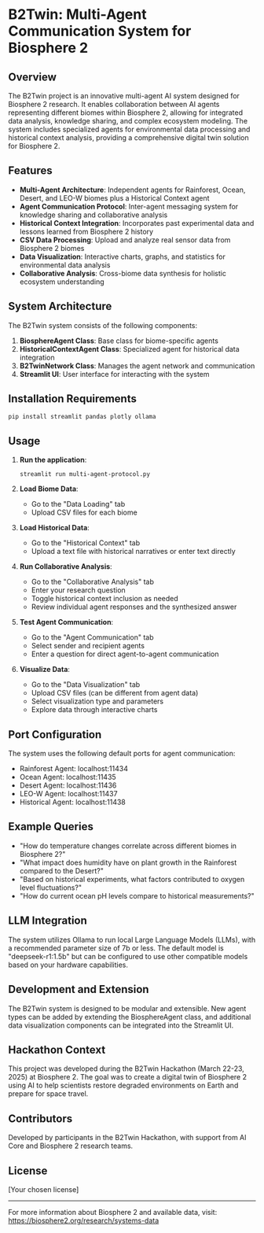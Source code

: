 # B2Twin: Multi-Agent Communication System for Biosphere 2

## Overview

The B2Twin project is an innovative multi-agent AI system designed for Biosphere 2 research. It enables collaboration between AI agents representing different biomes within Biosphere 2, allowing for integrated data analysis, knowledge sharing, and complex ecosystem modeling. The system includes specialized agents for environmental data processing and historical context analysis, providing a comprehensive digital twin solution for Biosphere 2.

## Features

- **Multi-Agent Architecture**: Independent agents for Rainforest, Ocean, Desert, and LEO-W biomes plus a Historical Context agent
- **Agent Communication Protocol**: Inter-agent messaging system for knowledge sharing and collaborative analysis
- **Historical Context Integration**: Incorporates past experimental data and lessons learned from Biosphere 2 history
- **CSV Data Processing**: Upload and analyze real sensor data from Biosphere 2 biomes
- **Data Visualization**: Interactive charts, graphs, and statistics for environmental data analysis
- **Collaborative Analysis**: Cross-biome data synthesis for holistic ecosystem understanding

## System Architecture

The B2Twin system consists of the following components:

1. **BiosphereAgent Class**: Base class for biome-specific agents
2. **HistoricalContextAgent Class**: Specialized agent for historical data integration
3. **B2TwinNetwork Class**: Manages the agent network and communication
4. **Streamlit UI**: User interface for interacting with the system

## Installation Requirements

```
pip install streamlit pandas plotly ollama
```

## Usage

1. **Run the application**:
   ```
   streamlit run multi-agent-protocol.py
   ```

2. **Load Biome Data**:
   - Go to the "Data Loading" tab
   - Upload CSV files for each biome

3. **Load Historical Data**:
   - Go to the "Historical Context" tab
   - Upload a text file with historical narratives or enter text directly

4. **Run Collaborative Analysis**:
   - Go to the "Collaborative Analysis" tab
   - Enter your research question
   - Toggle historical context inclusion as needed
   - Review individual agent responses and the synthesized answer

5. **Test Agent Communication**:
   - Go to the "Agent Communication" tab
   - Select sender and recipient agents
   - Enter a question for direct agent-to-agent communication

6. **Visualize Data**:
   - Go to the "Data Visualization" tab
   - Upload CSV files (can be different from agent data)
   - Select visualization type and parameters
   - Explore data through interactive charts

## Port Configuration

The system uses the following default ports for agent communication:
- Rainforest Agent: localhost:11434
- Ocean Agent: localhost:11435
- Desert Agent: localhost:11436
- LEO-W Agent: localhost:11437
- Historical Agent: localhost:11438

## Example Queries

- "How do temperature changes correlate across different biomes in Biosphere 2?"
- "What impact does humidity have on plant growth in the Rainforest compared to the Desert?"
- "Based on historical experiments, what factors contributed to oxygen level fluctuations?"
- "How do current ocean pH levels compare to historical measurements?"

## LLM Integration

The system utilizes Ollama to run local Large Language Models (LLMs), with a recommended parameter size of 7b or less. The default model is "deepseek-r1:1.5b" but can be configured to use other compatible models based on your hardware capabilities.

## Development and Extension

The B2Twin system is designed to be modular and extensible. New agent types can be added by extending the BiosphereAgent class, and additional data visualization components can be integrated into the Streamlit UI.

## Hackathon Context

This project was developed during the B2Twin Hackathon (March 22-23, 2025) at Biosphere 2. The goal was to create a digital twin of Biosphere 2 using AI to help scientists restore degraded environments on Earth and prepare for space travel.

## Contributors

Developed by participants in the B2Twin Hackathon, with support from AI Core and Biosphere 2 research teams.

## License

[Your chosen license]

---

For more information about Biosphere 2 and available data, visit: https://biosphere2.org/research/systems-data
